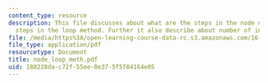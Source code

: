 ```yaml
---
content_type: resource
description: This file discusses about what are the steps in the node method, the
  steps in the loop method. Further it also describe about number of independent loops.
file: /media/https%3A/open-learning-course-data-rc.s3.amazonaws.com/16-01-unified-engineering-i-ii-iii-iv-fall-2005-spring-2006/188228dac72f55ee8e375f5f04164e05_node_loop_meth.pdf
file_type: application/pdf
resourcetype: Document
title: node_loop_meth.pdf
uid: 188228da-c72f-55ee-8e37-5f5f04164e05
---
```

